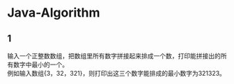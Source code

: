# Java-Algorithm

## 1
输入一个正整数数组，把数组里所有数字拼接起来排成一个数，打印能拼接出的所有数字中最小的一个。
<br>例如输入数组{3，32，321}，则打印出这三个数字能排成的最小数字为321323。


